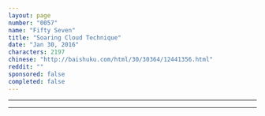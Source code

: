 ```yaml
---
layout: page
number: "0057"
name: "Fifty Seven"
title: "Soaring Cloud Technique"
date: "Jan 30, 2016"
characters: 2197
chinese: "http://baishuku.com/html/30/30364/12441356.html"
reddit: ""
sponsored: false
completed: false
---
```




- - -
- - -
